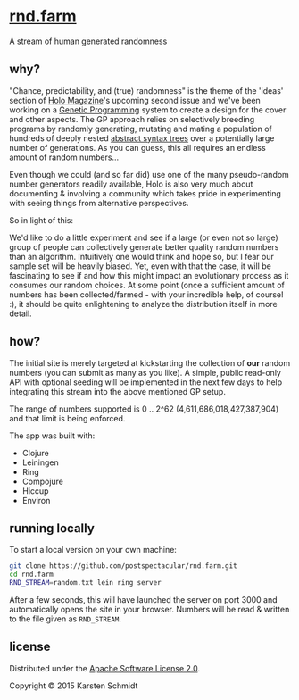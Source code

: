 # [rnd.farm](http://rnd.farm)

A stream of human generated randomness

## why?

"Chance, predictability, and (true) randomness" is the theme of the
'ideas' section of [Holo Magazine](http://holo-magazine.com/2/)'s
upcoming second issue and we've been working on a
[Genetic Programming](https://en.wikipedia.org/wiki/Genetic_programming)
system to create a design for the cover and other aspects. The GP
approach relies on selectively breeding programs by randomly
generating, mutating and mating a population of hundreds of deeply
nested
[abstract syntax trees](https://en.wikipedia.org/wiki/Abstract_syntax_tree)
over a potentially large number of generations. As you can guess, this
all requires an endless amount of random numbers...

Even though we could (and so far did) use one of the many
pseudo-random number generators readily available, Holo is also very
much about documenting & involving a community which takes pride in
experimenting with seeing things from alternative perspectives.

So in light of this:

We'd like to do a little experiment and see if a large (or even not so
large) group of people can collectively generate better quality random
numbers than an algorithm. Intuitively one would think and hope so,
but I fear our sample set will be heavily biased. Yet, even with that
the case, it will be fascinating to see if and how this might impact
an evolutionary process as it consumes our random choices. At some
point (once a sufficient amount of numbers has been collected/farmed -
with your incredible help, of course! :), it should be quite
enlightening to analyze the distribution itself in more detail.

## how?

The initial site is merely targeted at kickstarting the collection of
**our** random numbers (you can submit as many as you like). A simple,
public read-only API with optional seeding will be implemented in the
next few days to help integrating this stream into the above mentioned
GP setup.

The range of numbers supported is 0 .. 2^62
(4,611,686,018,427,387,904) and that limit is being enforced.

The app was built with:

* Clojure
* Leiningen
* Ring
* Compojure
* Hiccup
* Environ

## running locally

To start a local version on your own machine:

```bash
git clone https://github.com/postspectacular/rnd.farm.git
cd rnd.farm
RND_STREAM=random.txt lein ring server
```

After a few seconds, this will have launched the server on port 3000
and automatically opens the site in your browser. Numbers will be read
& written to the file given as `RND_STREAM`.

## license

Distributed under the [Apache Software License 2.0](http://www.apache.org/licenses/LICENSE-2.0).

Copyright © 2015 Karsten Schmidt
